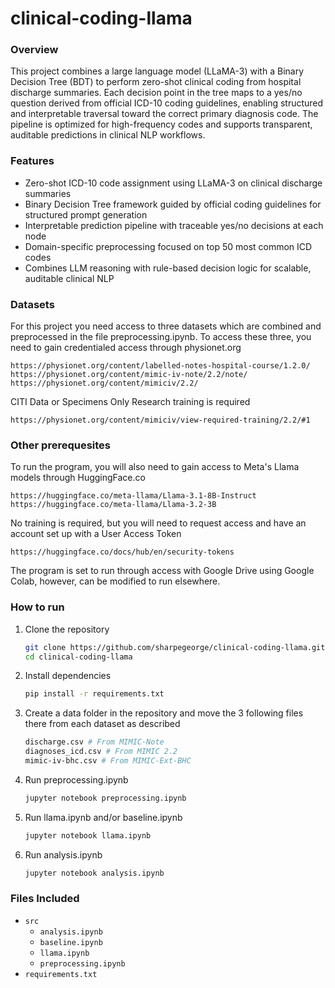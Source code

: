 # clinical-coding-llama

### Overview

This project combines a large language model (LLaMA-3) with a Binary Decision Tree (BDT) to perform zero-shot clinical coding from hospital discharge summaries. Each decision point in the tree maps to a yes/no question derived from official ICD-10 coding guidelines, enabling structured and interpretable traversal toward the correct primary diagnosis code. The pipeline is optimized for high-frequency codes and supports transparent, auditable predictions in clinical NLP workflows.

### Features

- Zero-shot ICD-10 code assignment using LLaMA-3 on clinical discharge summaries
- Binary Decision Tree framework guided by official coding guidelines for structured prompt generation
- Interpretable prediction pipeline with traceable yes/no decisions at each node
- Domain-specific preprocessing focused on top 50 most common ICD codes
- Combines LLM reasoning with rule-based decision logic for scalable, auditable clinical NLP

### Datasets

For this project you need access to three datasets which are combined and preprocessed in the file preprocessing.ipynb.
To access these three, you need to gain credentialed access through physionet.org

```
https://physionet.org/content/labelled-notes-hospital-course/1.2.0/
https://physionet.org/content/mimic-iv-note/2.2/note/
https://physionet.org/content/mimiciv/2.2/
```

CITI Data or Specimens Only Research training is required
```
https://physionet.org/content/mimiciv/view-required-training/2.2/#1
```

### Other prerequesites

To run the program, you will also need to gain access to Meta's Llama models through HuggingFace.co

```
https://huggingface.co/meta-llama/Llama-3.1-8B-Instruct
https://huggingface.co/meta-llama/Llama-3.2-3B
```

No training is required, but you will need to request access and have an account set up with a User Access Token
```
https://huggingface.co/docs/hub/en/security-tokens
```

The program is set to run through access with Google Drive using Google Colab, however, can be modified to run elsewhere.

### How to run
1. Clone the repository
   ```bash
   git clone https://github.com/sharpegeorge/clinical-coding-llama.git
   cd clinical-coding-llama
   ```

2. Install dependencies
   ```bash
   pip install -r requirements.txt
   ```

3. Create a data folder in the repository and move the 3 following files there from each dataset as described
   ```bash
   discharge.csv # From MIMIC-Note
   diagnoses_icd.csv # From MIMIC 2.2
   mimic-iv-bhc.csv # From MIMIC-Ext-BHC
   ```

4. Run preprocessing.ipynb
   ```bash
   jupyter notebook preprocessing.ipynb
   ```

5. Run llama.ipynb and/or baseline.ipynb
   ```bash
   jupyter notebook llama.ipynb
   ```

6. Run analysis.ipynb
   ```bash
   jupyter notebook analysis.ipynb
   ```
   
### Files Included
- `src`
    - `analysis.ipynb`
    - `baseline.ipynb`
    - `llama.ipynb`
    - `preprocessing.ipynb`
- `requirements.txt`
